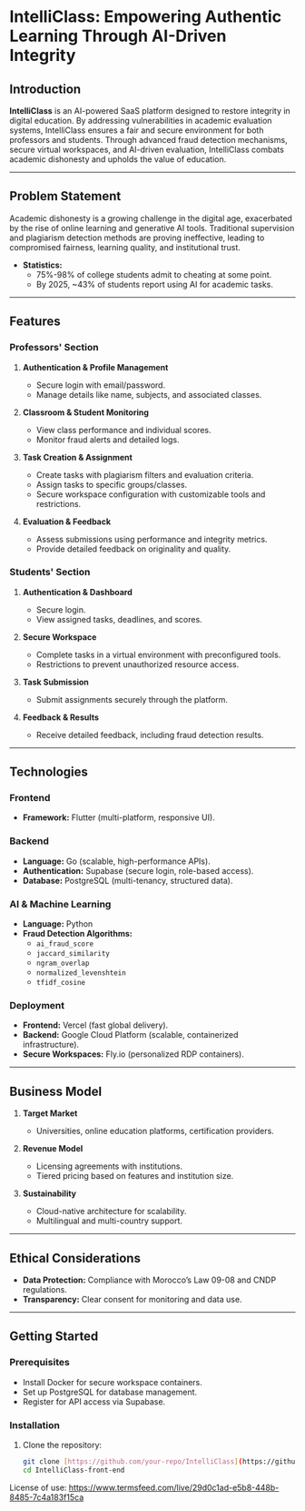 # IntelliClass: Empowering Authentic Learning Through AI-Driven Integrity

## Introduction

**IntelliClass** is an AI-powered SaaS platform designed to restore integrity in digital education. By addressing vulnerabilities in academic evaluation systems, IntelliClass ensures a fair and secure environment for both professors and students. Through advanced fraud detection mechanisms, secure virtual workspaces, and AI-driven evaluation, IntelliClass combats academic dishonesty and upholds the value of education.

---

## Problem Statement

Academic dishonesty is a growing challenge in the digital age, exacerbated by the rise of online learning and generative AI tools. Traditional supervision and plagiarism detection methods are proving ineffective, leading to compromised fairness, learning quality, and institutional trust. 

- **Statistics:** 
  - 75%-98% of college students admit to cheating at some point.
  - By 2025, ~43% of students report using AI for academic tasks.

---

## Features

### Professors' Section
1. **Authentication & Profile Management**
   - Secure login with email/password.
   - Manage details like name, subjects, and associated classes.

2. **Classroom & Student Monitoring**
   - View class performance and individual scores.
   - Monitor fraud alerts and detailed logs.

3. **Task Creation & Assignment**
   - Create tasks with plagiarism filters and evaluation criteria.
   - Assign tasks to specific groups/classes.
   - Secure workspace configuration with customizable tools and restrictions.

4. **Evaluation & Feedback**
   - Assess submissions using performance and integrity metrics.
   - Provide detailed feedback on originality and quality.

### Students' Section
1. **Authentication & Dashboard**
   - Secure login.
   - View assigned tasks, deadlines, and scores.

2. **Secure Workspace**
   - Complete tasks in a virtual environment with preconfigured tools.
   - Restrictions to prevent unauthorized resource access.

3. **Task Submission**
   - Submit assignments securely through the platform.

4. **Feedback & Results**
   - Receive detailed feedback, including fraud detection results.

---

## Technologies

### Frontend
- **Framework:** Flutter (multi-platform, responsive UI).

### Backend
- **Language:** Go (scalable, high-performance APIs).
- **Authentication:** Supabase (secure login, role-based access).
- **Database:** PostgreSQL (multi-tenancy, structured data).

### AI & Machine Learning
- **Language:** Python
- **Fraud Detection Algorithms:**
  - `ai_fraud_score`
  - `jaccard_similarity`
  - `ngram_overlap`
  - `normalized_levenshtein`
  - `tfidf_cosine`

### Deployment
- **Frontend:** Vercel (fast global delivery).
- **Backend:** Google Cloud Platform (scalable, containerized infrastructure).
- **Secure Workspaces:** Fly.io (personalized RDP containers).

---

## Business Model

1. **Target Market**
   - Universities, online education platforms, certification providers.

2. **Revenue Model**
   - Licensing agreements with institutions.
   - Tiered pricing based on features and institution size.

3. **Sustainability**
   - Cloud-native architecture for scalability.
   - Multilingual and multi-country support.

---

## Ethical Considerations

- **Data Protection:** Compliance with Morocco’s Law 09-08 and CNDP regulations.
- **Transparency:** Clear consent for monitoring and data use.

---

## Getting Started

### Prerequisites
- Install Docker for secure workspace containers.
- Set up PostgreSQL for database management.
- Register for API access via Supabase.

### Installation
1. Clone the repository:
   ```bash
   git clone [https://github.com/your-repo/IntelliClass](https://github.com/kishyassin/intelliClass-Back-End/).git
   cd IntelliClass-front-end
License of use: https://www.termsfeed.com/live/29d0c1ad-e5b8-448b-8485-7c4a183f15ca 
